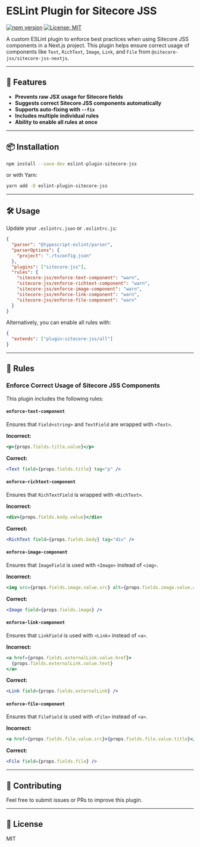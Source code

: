 # ESLint Plugin for Sitecore JSS

[![npm version](https://badge.fury.io/js/eslint-plugin-sitecore-jss.svg)](https://www.npmjs.com/package/eslint-plugin-sitecore-jss)
[![License: MIT](https://img.shields.io/badge/License-MIT-yellow.svg)](https://opensource.org/licenses/MIT)

A custom ESLint plugin to enforce best practices when using Sitecore JSS components in a Next.js project. This plugin helps ensure correct usage of components like `Text`, `RichText`, `Image`, `Link`, and `File` from `@sitecore-jss/sitecore-jss-nextjs`.

---

## 🚀 Features

- **Prevents raw JSX usage for Sitecore fields**
- **Suggests correct Sitecore JSS components automatically**
- **Supports auto-fixing with `--fix`**
- **Includes multiple individual rules**
- **Ability to enable all rules at once**

---

## 📦 Installation

```sh
npm install --save-dev eslint-plugin-sitecore-jss
```

or with Yarn:

```sh
yarn add -D eslint-plugin-sitecore-jss
```

---

## 🛠 Usage

Update your `.eslintrc.json` or `.eslintrc.js`:

```json
{
  "parser": "@typescript-eslint/parser",
  "parserOptions": {
    "project": "./tsconfig.json"
  },
  "plugins": ["sitecore-jss"],
  "rules": {
    "sitecore-jss/enforce-text-component": "warn",
    "sitecore-jss/enforce-richtext-component": "warn",
    "sitecore-jss/enforce-image-component": "warn",
    "sitecore-jss/enforce-link-component": "warn",
    "sitecore-jss/enforce-file-component": "warn"
  }
}
```

Alternatively, you can enable all rules with:

```json
{
  "extends": ["plugin:sitecore-jss/all"]
}
```

---

## 📜 Rules

### Enforce Correct Usage of Sitecore JSS Components

This plugin includes the following rules:

#### `enforce-text-component`

Ensures that `Field<string>` and `TextField` are wrapped with `<Text>`.

**Incorrect:**

```jsx
<p>{props.fields.title.value}</p>
```

**Correct:**

```jsx
<Text field={props.fields.title} tag="p" />
```

#### `enforce-richtext-component`

Ensures that `RichTextField` is wrapped with `<RichText>`.

**Incorrect:**

```jsx
<div>{props.fields.body.value}</div>
```

**Correct:**

```jsx
<RichText field={props.fields.body} tag="div" />
```

#### `enforce-image-component`

Ensures that `ImageField` is used with `<Image>` instead of `<img>`.

**Incorrect:**

```jsx
<img src={props.fields.image.value.src} alt={props.fields.image.value.alt} />
```

**Correct:**

```jsx
<Image field={props.fields.image} />
```

#### `enforce-link-component`

Ensures that `LinkField` is used with `<Link>` instead of `<a>`.

**Incorrect:**

```jsx
<a href={props.fields.externalLink.value.href}>
  {props.fields.externalLink.value.text}
</a>
```

**Correct:**

```jsx
<Link field={props.fields.externalLink} />
```

#### `enforce-file-component`

Ensures that `FileField` is used with `<File>` instead of `<a>`.

**Incorrect:**

```jsx
<a href={props.fields.file.value.src}>{props.fields.file.value.title}</a>
```

**Correct:**

```jsx
<File field={props.fields.file} />
```

---

## 🤝 Contributing

Feel free to submit issues or PRs to improve this plugin.

---

## 📜 License

MIT
